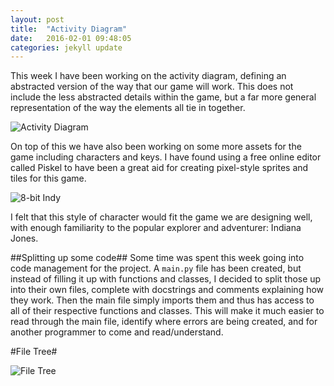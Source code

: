 ```yaml
---
layout: post
title:  "Activity Diagram"
date:   2016-02-01 09:48:05
categories: jekyll update
---
```


This week I have been working on the activity diagram, defining an abstracted
version of the way that our game will work. This does not include the less
abstracted details within the game, but a far more general representation of the
way the elements all tie in together.

![Activity Diagram](http://i.imgur.com/MhQrHp3.png)

On top of this we have also been working on some more assets for the game
including characters and keys. I have found using a free online editor called
Piskel to have been a great aid for creating pixel-style sprites and tiles for
this game.

![8-bit Indy](https://s-media-cache-ak0.pinimg.com/236x/a4/02/fb/a402fb118eb4ec661afd8920cbeaff10.jpg)

I felt that this style of character would fit the game we are designing well,
with enough familiarity to the popular explorer and adventurer: Indiana Jones.

##Splitting up some code##
Some time was spent this week going into code management for the project. A
`main.py` file has been created, but instead of filling it up with functions and
classes, I decided to split those up into their own files, complete with
docstrings and comments explaining how they work. Then the main file simply
imports them and thus has access to all of their respective functions and
classes. This will make it much easier to read through the main file, identify
where errors are being created, and for another programmer to come and
read/understand.

#File Tree#

![File Tree](http://i.imgur.com/FrGaD2P.png)


[jekyll]:      http://jekyllrb.com
[jekyll-gh]:   https://github.com/jekyll/jekyll
[jekyll-help]: https://github.com/jekyll/jekyll-help
